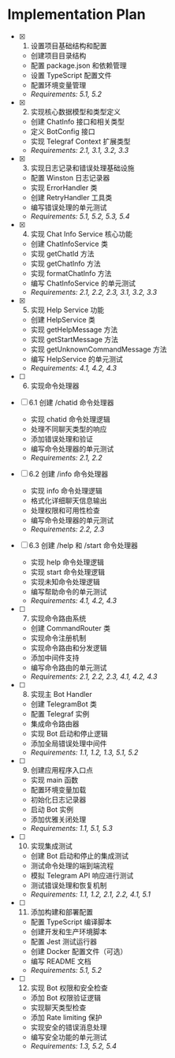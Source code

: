 # Implementation Plan

- [x] 1. 设置项目基础结构和配置

  - 创建项目目录结构
  - 配置 package.json 和依赖管理
  - 设置 TypeScript 配置文件
  - 配置环境变量管理
  - _Requirements: 5.1, 5.2_

- [x] 2. 实现核心数据模型和类型定义

  - 创建 ChatInfo 接口和相关类型
  - 定义 BotConfig 接口
  - 实现 Telegraf Context 扩展类型
  - _Requirements: 2.1, 3.1, 3.2, 3.3_

- [x] 3. 实现日志记录和错误处理基础设施

  - 配置 Winston 日志记录器
  - 实现 ErrorHandler 类
  - 创建 RetryHandler 工具类
  - 编写错误处理的单元测试
  - _Requirements: 5.1, 5.2, 5.3, 5.4_

- [x] 4. 实现 Chat Info Service 核心功能

  - 创建 ChatInfoService 类
  - 实现 getChatId 方法
  - 实现 getChatInfo 方法
  - 实现 formatChatInfo 方法
  - 编写 ChatInfoService 的单元测试
  - _Requirements: 2.1, 2.2, 2.3, 3.1, 3.2, 3.3_

- [x] 5. 实现 Help Service 功能

  - 创建 HelpService 类
  - 实现 getHelpMessage 方法
  - 实现 getStartMessage 方法
  - 实现 getUnknownCommandMessage 方法
  - 编写 HelpService 的单元测试
  - _Requirements: 4.1, 4.2, 4.3_

- [ ] 6. 实现命令处理器
- [ ] 6.1 创建 /chatid 命令处理器

  - 实现 chatid 命令处理逻辑
  - 处理不同聊天类型的响应
  - 添加错误处理和验证
  - 编写命令处理器的单元测试
  - _Requirements: 2.1, 2.2_

- [ ] 6.2 创建 /info 命令处理器

  - 实现 info 命令处理逻辑
  - 格式化详细聊天信息输出
  - 处理权限和可用性检查
  - 编写命令处理器的单元测试
  - _Requirements: 2.2, 2.3_

- [ ] 6.3 创建 /help 和 /start 命令处理器

  - 实现 help 命令处理逻辑
  - 实现 start 命令处理逻辑
  - 实现未知命令处理逻辑
  - 编写帮助命令的单元测试
  - _Requirements: 4.1, 4.2, 4.3_

- [ ] 7. 实现命令路由系统

  - 创建 CommandRouter 类
  - 实现命令注册机制
  - 实现命令路由和分发逻辑
  - 添加中间件支持
  - 编写命令路由的单元测试
  - _Requirements: 2.1, 2.2, 2.3, 4.1, 4.2, 4.3_

- [ ] 8. 实现主 Bot Handler

  - 创建 TelegramBot 类
  - 配置 Telegraf 实例
  - 集成命令路由器
  - 实现 Bot 启动和停止逻辑
  - 添加全局错误处理中间件
  - _Requirements: 1.1, 1.2, 1.3, 5.1, 5.2_

- [ ] 9. 创建应用程序入口点

  - 实现 main 函数
  - 配置环境变量加载
  - 初始化日志记录器
  - 启动 Bot 实例
  - 添加优雅关闭处理
  - _Requirements: 1.1, 5.1, 5.3_

- [ ] 10. 实现集成测试

  - 创建 Bot 启动和停止的集成测试
  - 测试命令处理的端到端流程
  - 模拟 Telegram API 响应进行测试
  - 测试错误处理和恢复机制
  - _Requirements: 1.1, 1.2, 2.1, 2.2, 4.1, 5.1_

- [ ] 11. 添加构建和部署配置

  - 配置 TypeScript 编译脚本
  - 创建开发和生产环境脚本
  - 配置 Jest 测试运行器
  - 创建 Docker 配置文件（可选）
  - 编写 README 文档
  - _Requirements: 5.1, 5.2_

- [ ] 12. 实现 Bot 权限和安全检查
  - 添加 Bot 权限验证逻辑
  - 实现聊天类型检查
  - 添加 Rate limiting 保护
  - 实现安全的错误消息处理
  - 编写安全功能的单元测试
  - _Requirements: 1.3, 5.2, 5.4_
